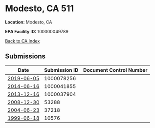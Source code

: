 # Modesto, CA 511

**Location:** Modesto, CA

**EPA Facility ID:** 100000049789

[Back to CA Index](../../index.md)

## Submissions

| Date | Submission ID | Document Control Number |
|------|--------------|-------------------------|
| [2019-06-05](submissions/1000078256.md) | 1000078256 |  |
| [2014-06-16](submissions/1000041855.md) | 1000041855 |  |
| [2013-12-16](submissions/1000037904.md) | 1000037904 |  |
| [2008-12-30](submissions/53288.md) | 53288 |  |
| [2004-06-23](submissions/37218.md) | 37218 |  |
| [1999-06-18](submissions/10576.md) | 10576 |  |
